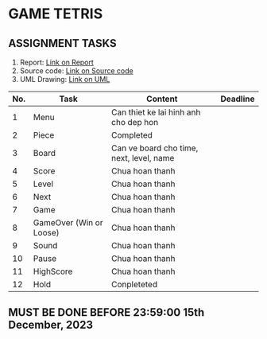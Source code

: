 # GAME TETRIS

## ASSIGNMENT TASKS

1. Report: [Link on Report](https://studenthcmusedu-my.sharepoint.com/:w:/g/personal/22127322_student_hcmus_edu_vn/Eev9TzzLFO5NjhCK5ymVUnYB6V2tn3I4QT-nDnTihaMraw?e=X0wngr)
2. Source code: [Link on Source code](https://github.com/PhuocPhat1005/DesignPatternOOP.git)
3. UML Drawing: [Link on UML](https://drive.google.com/file/d/1519umnmPkTXIcXMwCVYYMOZSyCQkUFKl/view?usp=sharing)

| No. | Task |Content| Deadline |
| --- | --- |------| --- |
| 1 | Menu | Can thiet ke lai hinh anh cho dep hon |
| 2 | Piece | Completed|
| 3 | Board | Can ve board cho time, next, level, name|
| 4 | Score| Chua hoan thanh|
| 5 | Level| Chua hoan thanh|
| 6 | Next| Chua hoan thanh|
| 7 | Game| Chua hoan thanh|
| 8 | GameOver (Win or Loose)| Chua hoan thanh|
| 9 | Sound| Chua hoan thanh|
| 10 | Pause| Chua hoan thanh|
| 11 | HighScore| Chua hoan thanh|
| 12 | Hold | Conpleteted|


## MUST BE DONE BEFORE 23:59:00 15th December, 2023
